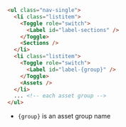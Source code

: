 
```html label="Structure"
<ul class="nav-single">
  <li class="listitem">
    <Toggle role="switch">
      <Label id="label-sections" />
    </Toggle>
    <Sections />
  </li>
  <li class="listitem">
    <Toggle role="switch">
      <Label id="label-{group}" />
    </Toggle>
    <Assets />
  </li>
  ... <!-- each asset group -->
</ul>
```

- `{group}` is an asset group name
